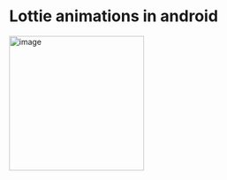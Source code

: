 # Lottie animations in android

<img width="244" alt="image" src="https://user-images.githubusercontent.com/1153078/194911521-d06de75f-eba0-4822-a219-47a7c61c40f5.png">

